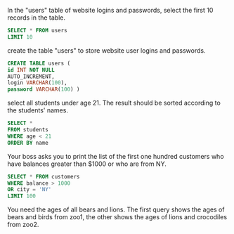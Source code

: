 In the "users" table of website logins and passwords, select the first 10 records in the table.
```SQL
SELECT * FROM users
LIMIT 10
```

create the table "users" to store website user logins and passwords.
```SQL
CREATE TABLE users (
id INT NOT NULL 
AUTO_INCREMENT,
login VARCHAR(100),
password VARCHAR(100) )
```

select all students under age 21. The result should be sorted according to the students' names.
```SQL
SELECT * 
FROM students
WHERE age < 21
ORDER BY name
```

Your boss asks you to print the list of the first one hundred customers who have balances greater than $1000 or who are from NY.
```SQL
SELECT * FROM customers
WHERE balance > 1000 
OR city = 'NY'
LIMIT 100
```

You need the ages of all bears and lions. The first query shows the ages of bears and birds from zoo1, the other shows the ages of lions and crocodiles from zoo2.
